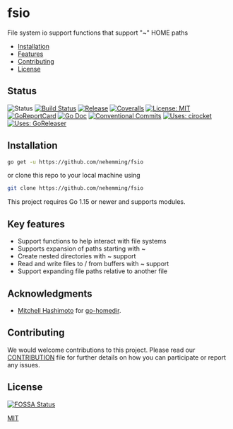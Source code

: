 # fsio

File system io support functions that support "~" HOME paths

 * [Installation](#install) 
 * [Features](#features)
 * [Contributing](#contrib)
 * [License](#license)

## Status

![Status](https://img.shields.io/badge/Status-COMPLETE-yellow?style=for-the-badge)
[![Build Status](https://img.shields.io/circleci/build/gh/nehemming/fsio/master?style=for-the-badge)](https://github.com/nehemming/fsio) 
[![Release](https://img.shields.io/github/v/release/nehemming/fsio.svg?style=for-the-badge)](https://github.com/nehemming/fsio/releases/latest)
[![Coveralls](https://img.shields.io/coveralls/github/nehemming/fsio?style=for-the-badge)](https://coveralls.io/github/nehemming/fsio)
[![License: MIT](https://img.shields.io/badge/License-MIT-yellow.svg?style=for-the-badge)](#license)
[![GoReportCard](https://goreportcard.com/badge/github.com/nehemming/fsio?test=0&style=for-the-badge)](https://goreportcard.com/report/github.com/nehemming/fsio)
[![Go Doc](https://img.shields.io/badge/godoc-reference-blue.svg?style=for-the-badge)](http://godoc.org/github.com/nehemming/cirocket)
[![Conventional Commits](https://img.shields.io/badge/Conventional%20Commits-1.0.0-yellow.svg?style=for-the-badge)](https://conventionalcommits.org)
[![Uses: cirocket](https://img.shields.io/badge/Uses-cirocket-orange?style=for-the-badge)](https://github.com/nehemming/cirocket)
[![Uses: GoReleaser](https://img.shields.io/badge/uses-goreleaser-green.svg?style=for-the-badge)](https://github.com/goreleaser)

## <a name="install">Installation

```bash
go get -u https://github.com/nehemming/fsio
```

or clone this repo to your local machine using

```bash
git clone https://github.com/nehemming/fsio
```

This project requires Go 1.15 or newer and supports modules.

## <a name="features">Key features

 * Support functions to help interact with file systems
 * Supports expansion of paths starting with ~
 * Create nested directories with ~ support
 * Read and write files to / from buffers with ~ support
 * Support expanding file paths relative to another file

## Acknowledgments

  * [Mitchell Hashimoto](https://github.com/mitchellh) for [go-homedir](https://github.com/mitchellh/go-homedir).

## <a name="contrib">Contributing
We would welcome contributions to this project.  Please read our [CONTRIBUTION](https://github.com/nehemming/fsio/blob/master/CONTRIBUTING.md) file for further details on how you can participate or report any issues.

## <a name="license">License

[![FOSSA Status](https://app.fossa.com/api/projects/custom%2B26823%2Fgit%40github.com%3Anehemming%2Ffsio.git.svg?type=small)](https://app.fossa.com/projects/custom%2B26823%2Fgit%40github.com%3Anehemming%2Ffsio.git?ref=badge_small)


[MIT](https://choosealicense.com/licenses/mit/)


